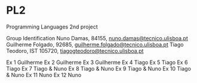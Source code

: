 # PL2
Programming Languages 2nd project

Group Identification
Nuno Damas, 84155, nuno.damas@tecnico.ulisboa.pt
Guilherme Folgado, 92685, guilherme.folgado@tecnico.ulisboa.pt
Tiago Teodoro, IST 105720, tiagogteodoro@tecnico.ulisboa.pt

Ex 1 Guilherme
Ex 2 Guilherme
Ex 3 Guilherme
Ex 4 Tiago
Ex 5 Tiago
Ex 6 Tiago
Ex 7 Tiago & Nuno
Ex 8 Tiago & Nuno
Ex 9 Tiago & Nuno
Ex 10 Tiago & Nuno
Ex 11 Nuno
Ex 12 Nuno